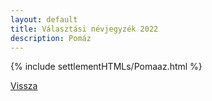 ```yaml
---
layout: default
title: Választási névjegyzék 2022
description: Pomáz
---
```


{% include settlementHTMLs/Pomaaz.html %}

[Vissza](../)